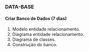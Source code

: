 ### DATA-BASE

#### Criar Banco de Dados (7 dias)

1. Modelo entidade relacionamento.
2. Diagrama entidade relacionamento.
3. Diagrama de classes.
4. Construção do banco.